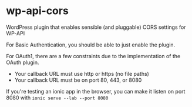 # wp-api-cors
WordPress plugin that enables sensible (and pluggable) CORS settings for WP-API

For Basic Authentication, you should be able to just enable the plugin.

For OAuth1, there are a few constraints due to the implementation of the OAuth plugin.

* Your callback URL must use http or https (no file paths)
* Your callback URL must be on port 80, 443, or 8080

If you're testing an ionic app in the browser, you can make it listen on port 8080 with `ionic serve --lab --port 8080`

